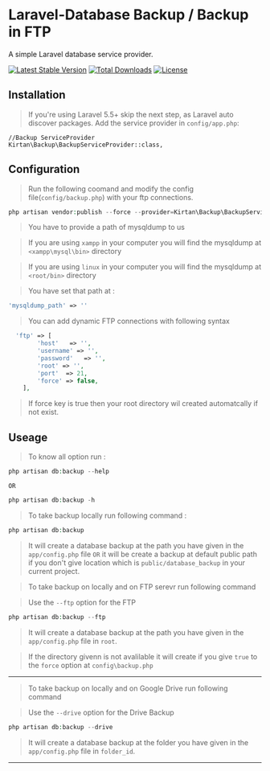 Laravel-Database Backup / Backup in FTP
===========

A simple Laravel database service provider.

[![Latest Stable Version](https://poser.pugx.org/kirtan/backup/v/stable)](https://packagist.org/packages/kirtan/backup)
[![Total Downloads](https://poser.pugx.org/kirtan/backup/downloads)](https://packagist.org/packages/kirtan/backup)
[![License](https://poser.pugx.org/kirtan/backup/license)](https://packagist.org/packages/kirtan/backup)

Installation
------------

> If you're using Laravel 5.5+ skip the next step, as Laravel auto discover packages.
Add the service provider in `config/app.php`:

    //Backup ServiceProvider
    Kirtan\Backup\BackupServiceProvider::class,

Configuration
------------
> Run the following coomand and modify the config file(`config/backup.php`) with your ftp connections.

```php
php artisan vendor:publish --force --provider=Kirtan\Backup\BackupServiceProvider
```

> You have to provide a path of mysqldump to us

> If you are using `xampp` in your computer you will find the mysqldump at `<xampp\mysql\bin>` directory

> If you are using `linux` in your computer you will find the mysqldump at `<root/bin>` directory

> You have set that path at :
```php
'mysqldump_path' => ''
```

> You can add dynamic FTP connections with following syntax

```php
  'ftp' => [
        'host'   => '',
        'username' => '',
        'password'   => '',
        'root' => '',
        'port'  => 21,
        'force' => false,
    ],
```

> If force key is true then your root directory wil created automatcally if not exist.

Useage
------------
> To know all option run :

```php
php artisan db:backup --help
```

`OR`

```php
php artisan db:backup -h
```            

> To take backup locally run following command : 

```php
php artisan db:backup
```

> It will create a database backup at the path you have given in the `app/config.php` file `OR` it will be create a backup at default public path if you don't give location which is `public/database_backup` in your current project.

> To take backup on locally and on FTP serevr run following command

> Use the `--ftp` option for the FTP

```php
php artisan db:backup --ftp
```

> It will create a database backup at the path you have given in the `app/config.php` file in `root`.

> If the directory givenn is not avalilable it will create if you give `true` to the `force` option at `config\backup.php`

--------------

> To take backup on locally and on Google Drive run following command

> Use the `--drive` option for the Drive Backup

```php
php artisan db:backup --drive
```

> It will create a database backup at the folder you have given in the `app/config.php` file in `folder_id`.

--------------
